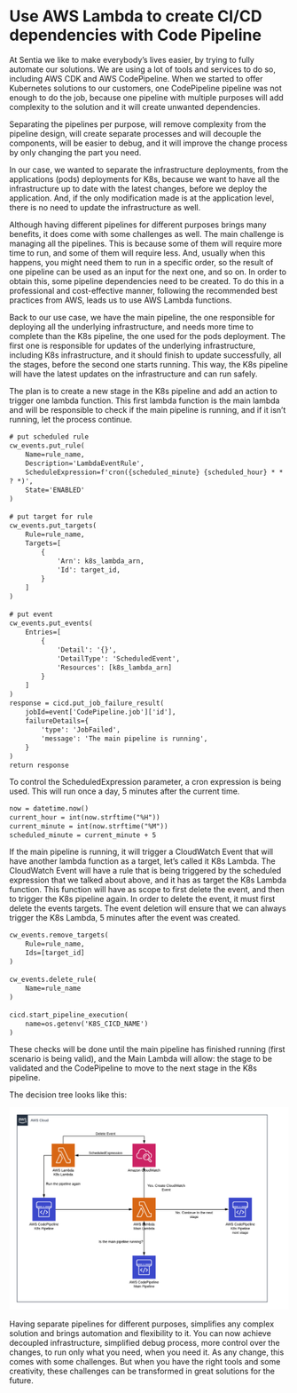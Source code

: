 # Use AWS Lambda to create CI/CD dependencies with Code Pipeline

At Sentia we like to make everybody’s lives easier, by trying to fully automate our solutions. We are using a lot of tools and services to do so, including AWS CDK and AWS CodePipeline. When we started to offer Kubernetes solutions to our customers, one CodePipeline pipeline was not enough to do the job, because one pipeline with multiple purposes will add complexity to the solution and it will create unwanted dependencies.  

Separating the pipelines per purpose, will remove complexity from the pipeline design, will create separate processes and will decouple the components, will be easier to debug, and it will improve the change process by only changing the part you need. 

In our case, we wanted to separate the infrastructure deployments, from the applications (pods) deployments for K8s, because we want to have all the infrastructure up to date with the latest changes, before we deploy the application. And, if the only modification made is at the application level, there is no need to update the infrastructure as well.

Although having different pipelines for different purposes brings many benefits, it does come with some challenges as well. The main challenge is managing all the pipelines. This is because some of them will require more time to run, and some of them will require less. And, usually when this happens, you might need them to run in a specific order, so the result of one pipeline can be used as an input for the next one, and so on. In order to obtain this, some pipeline dependencies need to be created. To do this in a professional and cost-effective manner, following the recommended best practices from AWS, leads us to use AWS Lambda functions. 

Back to our use case, we have the main pipeline, the one responsible for deploying all the underlying infrastructure, and needs more time to complete than the K8s pipeline, the one used for the pods deployment. The first one is responsible for updates of the underlying infrastructure, including K8s infrastructure, and it should finish to update successfully, all the stages, before the second one starts running. This way, the K8s pipeline will have the latest updates on the infrastructure and can run safely.

The plan is to create a new stage in the K8s pipeline and add an action to trigger one lambda function. This first lambda function is the main lambda and will be responsible to check if the main pipeline is running, and if it isn’t running, let the process continue.

```
# put scheduled rule
cw_events.put_rule(
    Name=rule_name,
    Description='LambdaEventRule',
    ScheduleExpression=f'cron({scheduled_minute} {scheduled_hour} * * ? *)',
    State='ENABLED'
)

# put target for rule
cw_events.put_targets(
    Rule=rule_name,
    Targets=[
        {
            'Arn': k8s_lambda_arn,
            'Id': target_id,
        }
    ]
)

# put event
cw_events.put_events(
    Entries=[
        {
            'Detail': '{}',
            'DetailType': 'ScheduledEvent',
            'Resources': [k8s_lambda_arn]
        }
    ]
)
response = cicd.put_job_failure_result(
    jobId=event['CodePipeline.job']['id'],
    failureDetails={
        'type': 'JobFailed',
        'message': 'The main pipeline is running',
    }
)
return response
```

To control the ScheduledExpression parameter, a cron expression is being used. This will run once a day, 5 minutes after the current time.

```
now = datetime.now()
current_hour = int(now.strftime("%H"))
current_minute = int(now.strftime("%M"))
scheduled_minute = current_minute + 5
```

If the main pipeline is running, it will trigger a CloudWatch Event that will have another lambda function as a target, let’s called it K8s Lambda. The CloudWatch Event will have a rule that is being triggered by the scheduled expression that we talked about above, and it has as target the K8s Lambda function. This function will have as scope to first delete the event, and then to trigger the K8s pipeline again. In order to delete the event, it must first delete the events targets. The event deletion will ensure that we can always trigger the K8s Lambda, 5 minutes after the event was created.

```
cw_events.remove_targets(
    Rule=rule_name,
    Ids=[target_id]
)

cw_events.delete_rule(
    Name=rule_name
)

cicd.start_pipeline_execution(
    name=os.getenv('K8S_CICD_NAME')
)
```

These checks will be done until the main pipeline has finished running (first scenario is being valid), and the Main Lambda will allow: the stage to be validated and the CodePipeline to move to the next stage in the K8s pipeline. 

The decision tree looks like this: 

![Decision tree](final_cicd.png)

Having separate pipelines for different purposes, simplifies any complex solution and brings automation and flexibility to it. You can now achieve decoupled infrastructure, simplified debug process, more control over the changes, to run only what you need, when you need it. As any change, this comes with some challenges. But when you have the right tools and some creativity, these challenges can be transformed in great solutions for the future. 